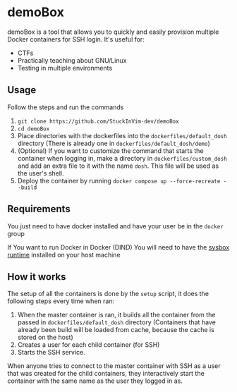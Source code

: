 # demoBox
demoBox is a tool that allows you to quickly and easily provision multiple Docker containers for SSH login.
It's useful for:
- CTFs
- Practically teaching about GNU/Linux
- Testing in multiple environments
## Usage
Follow the steps and run the commands
1.  `git clone https://github.com/StuckInVim-dev/demoBox`
2. `cd demoBox`
3. Place directories with the dockerfiles into the `dockerfiles/default_dosh` directory (There is already one in `dockerfiles/default_dosh/demo`)
4. (Optional) If you want to customize the command that starts the container when logging in, make a directory in `dockerfiles/custom_dosh` and add an extra file to it with the name `dosh`. This file will be used as the user's shell.
5. Deploy the container by running `docker compose up --force-recreate --build` 
## Requirements
You just need to have docker installed and have your user be in the `docker` group

If You want to run Docker in Docker (DIND) You will need to have the [sysbox runtime](https://github.com/nestybox/sysbox/releases/) installed on your host machine 


## How it works
The setup of all the containers is done by the `setup` script, it does the following steps every time when ran:
1. When the master container is ran, it builds all the container from the passed in `dockerfiles/default_dosh` directory (Containers that have already been build will be loaded from cache, because the cache is stored on the host)
2. Creates a user for each child container (for SSH)
3. Starts the SSH service.
   
When anyone tries to connect to the master container with SSH as a user that was created for the child containers, they interactively start the container with the same name as the user they logged in as.